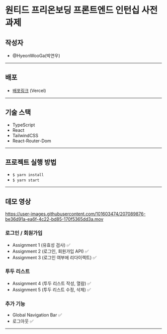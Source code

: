 # 원티드 프리온보딩 프론트엔드 인턴십 사전과제

## 작성자

- @HyeonWooGa(박연우)

---

## 배포

- [배포링크](https://wanted-pre-onboarding-frontend-hyeonwooga.vercel.app/) (Vercel)

---

## 기술 스택

- TypeScript
- React
- TailwindCSS
- React-Router-Dom

---

## 프로젝트 실행 방법

- `$ yarn install`
- `$ yarn start`

---

## 데모 영상

https://user-images.githubusercontent.com/101603474/207089876-be36d91a-ea6f-4c22-bd85-170f5365dd3a.mov

### 로그인 / 회원가입
- Assignment 1 (유효성 검사) ✅
- Assignment 2 (로그인, 회원가입 API) ✅
- Assignment 3 (로그인 여부에 리다이렉트) ✅

### 투두 리스트
- Assignment 4 (투두 리스트 작성, 열람) ✅
- Assignment 5 (투두 리스트 수정, 삭제) ✅

### 추가 기능
- Global Navigation Bar ✅
- 로그아웃 ✅

---
